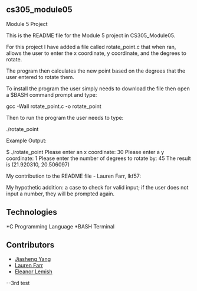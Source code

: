 ## cs305_module05
Module 5 Project


This is the README file for the Module 5 project in CS305_Module05. 

For this project I have added a file called rotate_point.c that when ran, allows the user to enter the x coordinate, y coordinate, and the degrees to rotate. 

The program then calculates the new point based on the degrees that the user entered to rotate them. 

To install the program the user simply needs to download the file then open a $BASH command prompt and type: 

gcc -Wall rotate_point.c -o rotate_point

Then to run the program the user needs to type: 

./rotate_point

Example Output: 

$ ./rotate_point
Please enter an x coordinate: 30
Please enter a y coordinate: 1
Please enter the number of degrees to rotate by: 45
The result is (21.920310, 20.506097)

My contribution to the README file - Lauren Farr, lkf57:

My hypothetic addition: a case to check for valid input; if the user does not input a number, they will be prompted again. 




## Technologies
*C Programming Language
*BASH Terminal

## Contributors
* [Jiasheng Yang](https://github.com/Jiasheng-Yang)
* [Lauren Farr](https://github.com/lkf57)
* [Eleanor Lemish](https://github.com/el845)

--3rd test
